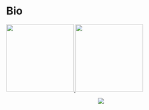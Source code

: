 # Bio
<p align="left">
<a href="https://github.com/YafiAllamJunaedi">
  <img height="180em" src="https://github-readme-stats-eight-theta.vercel.app/api?username=YafiAllamJunaedi&show_icons=true&theme=algolia&include_all_commits=true&count_private=true"/>
  <img height="180em" src="https://github-readme-stats-eight-theta.vercel.app/api/top-langs/?username=YafiAllamJunaedi&layout=compact&langs_count=8&theme=algolia"/>
</a>
</p>
<p align="center">
  <a href="https://skillicons.dev">
    <img src="https://skillicons.dev/icons?i=js,tailwind,python,react,vite" />
  </a>
</p>
